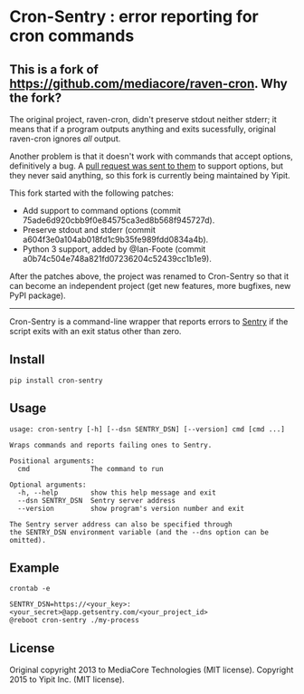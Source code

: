 Cron-Sentry : error reporting for cron commands
================================================

This is a fork of https://github.com/mediacore/raven-cron. Why the fork?
-------------------------------------------

The original project, raven-cron, didn't preserve stdout neither stderr; it means that if a program outputs anything and exits sucessfully, original raven-cron ignores *all* output.

Another problem is that it doesn't work with commands that accept options, definitively a bug. A [pull request was sent to them](https://github.com/mediacore/raven-cron/pull/4) to support options, but they never said anything, so this fork is currently being maintained by Yipit.


This fork started with the following patches:

* Add support to command options (commit 75ade6d920cbb9f0e84575ca3ed8b568f945727d).
* Preserve stdout and stderr (commit a604f3e0a104ab018fd1c9b35fe989fdd0834a4b).
* Python 3 support, added by @Ian-Foote (commit a0b74c504e748a821fd07236204c52439cc1b1e9).

After the patches above, the project was renamed to Cron-Sentry so that it can become an independent project (get new features, more bugfixes, new PyPI package).

----


Cron-Sentry is a command-line wrapper that reports errors to
[Sentry](http://getsentry.com) if the script exits with an exit status other
than zero.

Install
-------

`pip install cron-sentry`

Usage
-----

```
usage: cron-sentry [-h] [--dsn SENTRY_DSN] [--version] cmd [cmd ...]

Wraps commands and reports failing ones to Sentry.

Positional arguments:
  cmd               The command to run

Optional arguments:
  -h, --help        show this help message and exit
  --dsn SENTRY_DSN  Sentry server address
  --version         show program's version number and exit

The Sentry server address can also be specified through
the SENTRY_DSN environment variable (and the --dns option can be omitted).
```

Example
-------

`crontab -e`
```
SENTRY_DSN=https://<your_key>:<your_secret>@app.getsentry.com/<your_project_id>
@reboot cron-sentry ./my-process
```

License
-------

Original copyright 2013 to MediaCore Technologies (MIT license).
Copyright 2015 to Yipit Inc. (MIT license).
